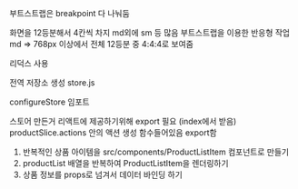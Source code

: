 부트스트랩은 breakpoint 다 나눠둠
<Col md={4}> 화면을 12등분해서 4칸씩 차지
md외에 sm 등 많음
부트스트랩을 이용한 반응형 작업
md => 768px 이상에서 전체 12등분 중 4:4:4로 보여줌

리덕스 사용

전역 저장소 생성
store.js

configureStore 임포트

스토어 만든거 리액트에 제공하기위해 export 필요 (index에서 받음)
productSlice.actions 안의 액션 생성 함수들어있음 export함


1. 반복적인 상품 아이템을 src/components/ProductListItem 컴포넌트로 만들기
2. productList 배열을 반복하여 ProductListItem을 렌더링하기
3. 상품 정보를 props로 넘겨서 데이터 바인딩 하기